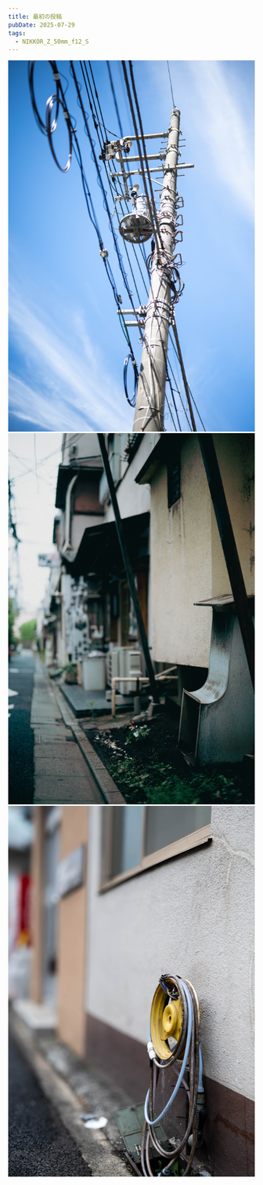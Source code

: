 ```yaml
---
title: 最初の投稿
pubDate: 2025-07-29
tags:
  - NIKKOR_Z_50mm_f12_S
---
```

![](_assets/DSC_0612%205.jpg)![](_assets/DSC_0609.jpg)![](_assets/DSC_0607.jpg)